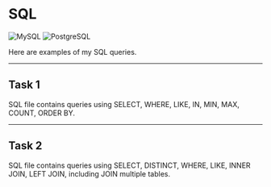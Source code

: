 # SQL

![MySQL](https://img.shields.io/badge/MySQL-007d7d?style=for-the-badge&logo=mysql&logoColor=white)
![PostgreSQL](https://img.shields.io/badge/PostgreSQL-316192?style=for-the-badge&logo=postgresql&logoColor=white)

Here are examples of my SQL queries.

---

## Task 1

SQL file contains queries using SELECT, WHERE, LIKE, IN, MIN, MAX, COUNT, ORDER BY.

---

## Task 2

SQL file contains queries using SELECT, DISTINCT, WHERE, LIKE, INNER JOIN, LEFT JOIN, including JOIN multiple tables.
